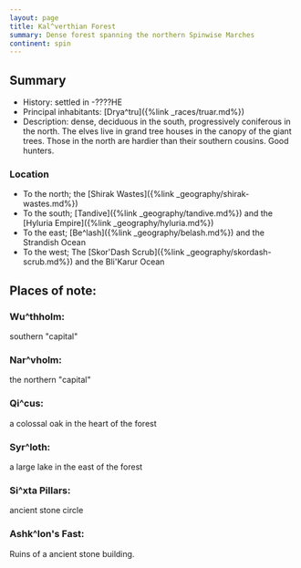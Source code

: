 ```yaml
---
layout: page
title: Kal^verthian Forest
summary: Dense forest spanning the northern Spinwise Marches
continent: spin
---
```


## Summary
- History: settled in -????HE
- Principal inhabitants: [Drya^tru]({%link _races/truar.md%})
- Description: dense, deciduous in the south, progressively coniferous in the north. The elves live in grand tree houses in the canopy of the giant trees. Those in the north are hardier than their southern cousins. Good hunters.

### Location

- To the north; the [Shirak Wastes]({%link _geography/shirak-wastes.md%})
- To the south; [Tandive]({%link _geography/tandive.md%}) and the [Hyluria Empire]({%link _geography/hyluria.md%})
- To the east; [Be^lash]({%link _geography/belash.md%}) and the Strandish Ocean
- To the west; The [Skor'Dash Scrub]({%link _geography/skordash-scrub.md%}) and the Bli'Karur Ocean
## Places of note:

### Wu^thholm:
 southern "capital"
### Nar^vholm:
 the northern "capital"
### Qi^cus: 
a colossal oak in the heart of the forest
### Syr^loth: 
a large lake in the east of the forest
### Si^xta Pillars: 
ancient stone circle
### Ashk^lon's Fast: 
Ruins of a ancient stone building.
